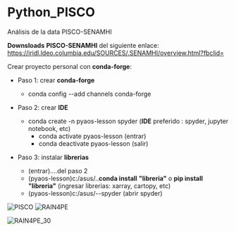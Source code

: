 # Python_PISCO
Análisis de la data PISCO-SENAMHI
<!-- Downsloads -->
**Downsloads** **PISCO-SENAMHI** del siguiente enlace: https://iridl.ldeo.columbia.edu/SOURCES/.SENAMHI/overview.html?fbclid=
<!-- conda-forge-->
Crear proyecto personal con **conda-forge**:
<!-- UL -->
* Paso 1: crear **conda-forge**
    * conda config --add channels conda-forge
    
* Paso 2: crear **IDE**
    * conda create -n pyaos-lesson spyder (**IDE** preferido : spyder, jupyter notebook, etc)
        * conda activate pyaos-lesson (entrar)
        * conda deactivate pyaos-lesson (salir)
 
 * Paso 3: instalar **librerias**
     * (entrar)....del paso 2
     * (pyaos-lesson)c:/asus/..**conda install** **"libreria"** o **pip install** **"libreria"** (ingresar librerias: xarray, cartopy, etc)
     * (pyaos-lesson)c:/asus/--spyder (abrir spyder)
 

![PISCO](https://user-images.githubusercontent.com/107366367/185726466-7a133857-3dd6-4f6a-8a5e-a72620f7408e.png)
![RAIN4PE](https://user-images.githubusercontent.com/107366367/185726469-0505189a-6630-4943-972a-2f87eb18f847.png)

![RAIN4PE_30](https://user-images.githubusercontent.com/107366367/185727300-9e94a773-81be-4541-93f4-3d90d39eff70.gif)

